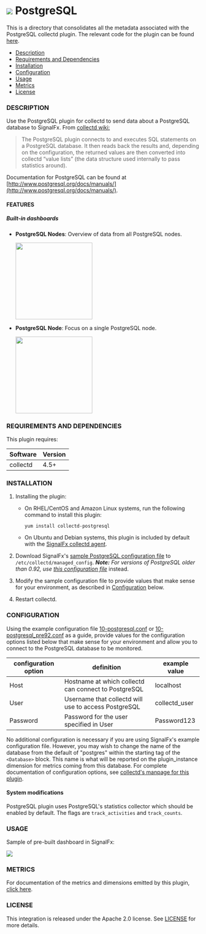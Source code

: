 # ![](https://github.com/signalfx/integrations/blob/master/collectd-postgresql/img/integrations_postgresql.png) PostgreSQL

This is a directory that consolidates all the metadata associated with the PostgreSQL collectd plugin. The relevant code for the plugin can be found [here](https://github.com/signalfx/collectd/blob/master/src/postgresql.c).

- [Description](#description)
- [Requirements and Dependencies](#requirements-and-dependencies)
- [Installation](#installation)
- [Configuration](#configuration)
- [Usage](#usage)
- [Metrics](#metrics)
- [License](#license)

### DESCRIPTION

Use the PostgreSQL plugin for collectd to send data about a PostgreSQL database to SignalFx.
From [collectd wiki:](https://collectd.org/wiki/index.php/Plugin:PostgreSQL)

>The PostgreSQL plugin connects to and executes SQL statements on a PostgreSQL database. It then reads back the results and, depending on the configuration, the returned values are then converted into collectd “value lists” (the data structure used internally to pass statistics around).

Documentation for PostgreSQL can be found at [http://www.postgresql.org/docs/manuals/](http://www.postgresql.org/docs/manuals/).

#### FEATURES

##### Built-in dashboards

- **PostgreSQL Nodes**: Overview of data from all PostgreSQL nodes.

  [<img src='./img/dashboard_postgresql_nodes.png' width=200px>](./img/dashboard_postgresql_nodes.png)

- **PostgreSQL Node**: Focus on a single PostgreSQL node.

  [<img src='./img/dashboard_postgresql_node.png' width=200px>](./img/dashboard_postgresql_node.png)  

### REQUIREMENTS AND DEPENDENCIES

This plugin requires:

| Software          | Version        |
|-------------------|----------------|
| collectd |  4.5+  |

### INSTALLATION

1. Installing the plugin:
    * On RHEL/CentOS and Amazon Linux systems, run the following command to install this plugin:

          yum install collectd-postgresql

    * On Ubuntu and Debian systems, this plugin is included by default with the [SignalFx collectd agent](https://github.com/signalfx/integrations/tree/master/collectd)[](sfx_link:sfxcollectd).

1. Download SignalFx's [sample PostgreSQL configuration file](https://github.com/signalfx/integrations/blob/master/collectd-postgresql/10-postgresql.conf) to `/etc/collectd/managed_config`. **_Note:_** _For versions of PostgreSQL older than 0.92, use_ [_this configuration file_](https://github.com/signalfx/integrations/blob/master/collectd-postgresql/10-postgresql_pre92.conf) instead.

1. Modify the sample configuration file to provide values that make sense for your environment, as described in [Configuration](#configuration) below.

1. Restart collectd.

### CONFIGURATION

Using the example configuration file [10-postgresql.conf](https://github.com/signalfx/integrations/blob/master/collectd-postgresql/10-postgresql.conf) or [10-postgresql\_pre92.conf](https://github.com/signalfx/integrations/blob/master/collectd-postgresql/10-postgresql_pre92.conf) as a guide, provide values for the configuration options listed below that make sense for your environment and allow you to connect to the PostgreSQL database to be monitored.

| configuration option | definition | example value |
| ---------------------|------------|---------------|
| Host | Hostname at which collectd can connect to PostgreSQL | localhost |
| User  | Username that collectd will use to access PostgreSQL | collectd\_user |
| Password  | Password for the user specified in User | Password123 |

No additional configuration is necessary if you are using SignalFx's example configuration file. However, you may wish to change the name of the database from the default of "postgres" within the starting tag of the `<Database>` block. This name is what will be reported on the plugin\_instance dimension for metrics coming from this database. For complete documentation of configuration options, see [collectd's manpage for this plugin](https://collectd.org/documentation/manpages/collectd.conf.5.shtml#plugin_postgresql).

#### System modifications

PostgreSQL plugin uses PostgreSQL's statistics collector which should be enabled by default. The flags are `track_activities` and `track_counts`.

### USAGE

Sample of pre-built dashboard in SignalFx:

![](././img/dashboard_postgresql.png)

### METRICS

For documentation of the metrics and dimensions emitted by this plugin, [click here](./docs).

### LICENSE

This integration is released under the Apache 2.0 license. See [LICENSE](./LICENSE) for more details.
